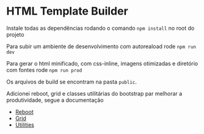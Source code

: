 # HTML Template Builder

Instale todas as dependências rodando o comando `npm install` no root do projeto



Para subir um ambiente de desenvolvimento com autoreaload rode `npm run dev`


Para gerar o html minificado, com css-inline, imagens otimizadas e diretório com fontes rode `npm run prod`

Os arquivos de build se encontram na pasta `public`.

Adicionei reboot, grid e classes utilitárias do bootstrap par melhorar a produtividade, segue a documentação

- [Reboot](https://getbootstrap.com/docs/4.1/content/reboot/)
- [Grid](https://getbootstrap.com/docs/4.1/layout/grid/)
- [Utilities](https://getbootstrap.com/docs/4.1/utilities/)

